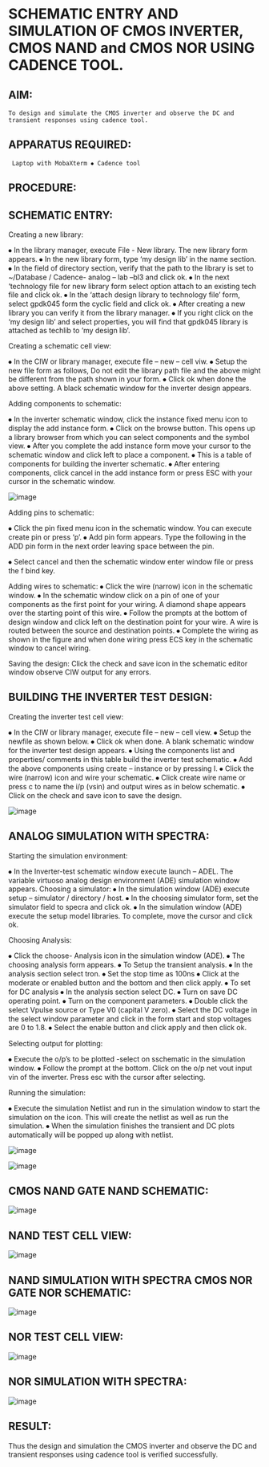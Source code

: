 

# SCHEMATIC ENTRY AND SIMULATION OF CMOS INVERTER, CMOS NAND and CMOS NOR USING CADENCE TOOL.

## AIM:

    To design and simulate the CMOS inverter and observe the DC and transient responses using cadence tool.

## APPARATUS REQUIRED:

     Laptop with MobaXterm ⦁ Cadence tool

## PROCEDURE:

## SCHEMATIC ENTRY:

Creating a new library:

⦁ In the library manager, execute File - New library. The new library form appears. ⦁ In the new library form, type ‘my design lib’ in the name section. ⦁ In the field of directory section, verify that the path to the library is set to ~/Database / Cadence- analog – lab –bl3 and click ok. ⦁ In the next ‘technology file for new library form select option attach to an existing tech file and click ok. ⦁ In the ‘attach design library to technology file’ form, select gpdk045 form the cyclic field and click ok. ⦁ After creating a new library you can verify it from the library manager. ⦁ If you right click on the ‘my design lib’ and select properties, you will find that gpdk045 library is attached as techlib to ‘my design lib’.

Creating a schematic cell view:

⦁ In the CIW or library manager, execute file – new – cell viw. ⦁ Setup the new file form as follows, Do not edit the library path file and the above might be different from the path shown in your form. ⦁ Click ok when done the above setting. A black schematic window for the inverter design appears.

Adding components to schematic:

⦁ In the inverter schematic window, click the instance fixed menu icon to display the add instance form. ⦁ Click on the browse button. This opens up a library browser from which you can select components and the symbol view. ⦁ After you complete the add instance form move your cursor to the schematic window and click left to place a component. ⦁ This is a table of components for building the inverter schematic. ⦁ After entering components, click cancel in the add instance form or press ESC with your cursor in the schematic window.

![image](https://github.com/SUBASHINIS28/VLSI-LAB-EXP-6/assets/153823077/9c870e93-74cd-47eb-b9f1-6778528d8dfa)


 Adding pins to schematic:

⦁ Click the pin fixed menu icon in the schematic window. You can execute create pin or press ‘p’. ⦁ Add pin form appears. Type the following in the ADD pin form in the next order leaving space between the pin.

⦁ Select cancel and then the schematic window enter window file or press the f bind key.

Adding wires to schematic: ⦁ Click the wire (narrow) icon in the schematic window. ⦁ In the schematic window click on a pin of one of your components as the first point for your wiring. A diamond shape appears over the starting point of this wire. ⦁ Follow the prompts at the bottom of design window and click left on the destination point for your wire. A wire is routed between the source and destination points. ⦁ Complete the wiring as shown in the figure and when done wiring press ECS key in the schematic window to cancel wiring.

Saving the design: Click the check and save icon in the schematic editor window observe CIW output for any errors.

## BUILDING THE INVERTER TEST DESIGN:

Creating the inverter test cell view:

⦁ In the CIW or library manager, execute file – new – cell view. ⦁ Setup the newfile as shown below. ⦁ Click ok when done. A blank schematic window for the inverter test design appears. ⦁ Using the components list and properties/ comments in this table build the inverter test schematic. ⦁ Add the above components using create – instance or by pressing I. ⦁ Click the wire (narrow) icon and wire your schematic. ⦁ Click create wire name or press c to name the i/p (vsin) and output wires as in below schematic. ⦁ Click on the check and save icon to save the design.

![image](https://github.com/SUBASHINIS28/VLSI-LAB-EXP-6/assets/153823077/d2660630-b1e3-49ae-ae12-1179208bb3c2)


## ANALOG SIMULATION WITH SPECTRA:

Starting the simulation environment:

⦁ In the Inverter-test schematic window execute launch – ADEL. The variable virtuoso analog design environment (ADE) simulation window appears. Choosing a simulator: ⦁ In the simulation window (ADE) execute setup – simulator / directory / host. ⦁ In the choosing simulator form, set the simulator field to specra and click ok. ⦁ In the simulation window (ADE) execute the setup model libraries. To complete, move the cursor and click ok.

Choosing Analysis:

⦁ Click the choose- Analysis icon in the simulation window (ADE). ⦁ The choosing analysis form appears. ⦁ To Setup the transient analysis. ⦁ In the analysis section select tron. ⦁ Set the stop time as 100ns ⦁ Click at the moderate or enabled button and the bottom and then click apply. ⦁ To set for DC analysis ⦁ In the analysis section select DC. ⦁ Turn on save DC operating point. ⦁ Turn on the component parameters. ⦁ Double click the select Vpulse source or Type V0 (capital V zero). ⦁ Select the DC voltage in the select window parameter and click in the form start and stop voltages are 0 to 1.8. ⦁ Select the enable button and click apply and then click ok.

Selecting output for plotting:

⦁ Execute the o/p’s to be plotted -select on sschematic in the simulation window. ⦁ Follow the prompt at the bottom. Click on the o/p net vout input vin of the inverter. Press esc with the cursor after selecting.

Running the simulation:

⦁ Execute the simulation Netlist and run in the simulation window to start the simulation on the icon. This will create the netlist as well as run the simulation. ⦁ When the simulation finishes the transient and DC plots automatically will be popped up along with netlist.

![image](https://github.com/SUBASHINIS28/VLSI-LAB-EXP-6/assets/153823077/a89cca98-d0ec-4f9f-b156-4c859bb3e163)


![image](https://github.com/SUBASHINIS28/VLSI-LAB-EXP-6/assets/153823077/7f9f8909-2454-49d1-9072-77aac0bafb96)


## CMOS NAND GATE NAND SCHEMATIC:

![image](https://github.com/SUBASHINIS28/VLSI-LAB-EXP-6/assets/153823077/487a6672-9305-4997-8b9c-16f73d9cafe5)


## NAND TEST CELL VIEW:

![image](https://github.com/SUBASHINIS28/VLSI-LAB-EXP-6/assets/153823077/08b4268f-c2e2-41a1-b87d-38fb3b954bdd)


## NAND SIMULATION WITH SPECTRA CMOS NOR GATE NOR SCHEMATIC:

![image](https://github.com/SUBASHINIS28/VLSI-LAB-EXP-6/assets/153823077/ece2ad94-d67d-4967-8118-437cd7a64083)


## NOR TEST CELL VIEW:

![image](https://github.com/SUBASHINIS28/VLSI-LAB-EXP-6/assets/153823077/d0cb99be-a36b-415f-8413-f14dfe2bd055)


## NOR SIMULATION WITH SPECTRA:

![image](https://github.com/SUBASHINIS28/VLSI-LAB-EXP-6/assets/153823077/990eb330-7d8b-417b-8d7a-4232994ae8cf)

## RESULT:

Thus the design and simulation the CMOS inverter and observe the DC and transient responses using cadence tool is verified successfully.

